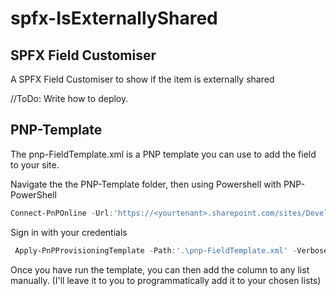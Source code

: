 # spfx-IsExternallyShared
## SPFX Field Customiser
A SPFX Field Customiser to show if the item is externally shared 

//ToDo: Write how to deploy.

## PNP-Template
The pnp-FieldTemplate.xml is a PNP template you can use to add the field to your site.

Navigate the the PNP-Template folder, then using Powershell with PNP-PowerShell
```powershell
Connect-PnPOnline -Url:'https://<yourtenant>.sharepoint.com/sites/DeveloperSite'
``` 
Sign in with your credentials

```powershell
 Apply-PnPProvisioningTemplate -Path:'.\pnp-FieldTemplate.xml' -Verbose
```

Once you have run the template, you can then add the column to any list manually. (I'll leave it to you to programmatically add it to your chosen lists)